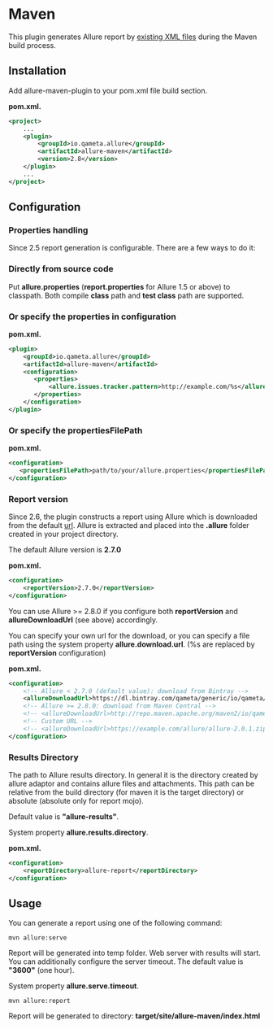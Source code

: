# Maven

This plugin generates Allure report by [existing XML files](https://github.com/allure-framework/allure-core/wiki#gathering-information-about-tests)
during the Maven build process.

## Installation

Add allure-maven-plugin to your pom.xml file build section.

**pom.xml.**

```xml
<project>
    ...
    <plugin>
        <groupId>io.qameta.allure</groupId>
        <artifactId>allure-maven</artifactId>
        <version>2.8</version>
    </plugin>
    ...
</project>
```

## Configuration

### Properties handling

Since 2.5 report generation is configurable. There are a few ways to do
it:

### Directly from source code

Put **allure.properties** (**report.properties** for Allure 1.5 or
above) to classpath. Both compile **class** path and **test class** path
are supported.

### Or specify the **properties** in configuration

**pom.xml.**

```xml
<plugin>
    <groupId>io.qameta.allure</groupId>
    <artifactId>allure-maven</artifactId>
    <configuration>
       <properties>
           <allure.issues.tracker.pattern>http://example.com/%s</allure.issues.tracker.pattern>
       </properties>
    </configuration>
</plugin>
```

### Or specify the **propertiesFilePath**

**pom.xml.**

```xml
<configuration>
   <propertiesFilePath>path/to/your/allure.properties</propertiesFilePath>
</configuration>
```

### Report version

Since 2.6, the plugin constructs a report using Allure which is
downloaded from the default
[url](https://dl.bintray.com/qameta/generic/io/qameta/allure/allure).
Allure is extracted and placed into the **.allure** folder created in
your project directory.

The default Allure version is **2.7.0**

**pom.xml.**

```xml
<configuration>
    <reportVersion>2.7.0</reportVersion>
</configuration>
```

You can use Allure &gt;= 2.8.0 if you configure both **reportVersion**
and **allureDownloadUrl** (see above) accordingly.

You can specify your own url for the download, or you can specify a file
path using the system property **allure.download.url**. (%s are replaced
by **reportVersion** configuration)

**pom.xml.**

```xml
<configuration>
    <!-- Allure < 2.7.0 (default value): download from Bintray -->
    <allureDownloadUrl>https://dl.bintray.com/qameta/generic/io/qameta/allure/allure/%s/allure-%s.zip</allureDownloadUrl>
    <!-- Allure >= 2.8.0: download from Maven Central -->
    <!-- <allureDownloadUrl>http://repo.maven.apache.org/maven2/io/qameta/allure/allure-commandline/%s/allure-commandline-%s.zip</allureDownloadUrl> -->
    <!-- Custom URL -->
    <!-- <allureDownloadUrl>https://example.com/allure/allure-2.0.1.zip</allureDownloadUrl> -->
</configuration>
```

### Results Directory

The path to Allure results directory. In general it is the directory
created by allure adaptor and contains allure files and attachments.
This path can be relative from the build directory (for maven it is the
target directory) or absolute (absolute only for report mojo).

Default value is **"allure-results"**.

System property **allure.results.directory**.

**pom.xml.**

```xml
<configuration>
    <reportDirectory>allure-report</reportDirectory>
</configuration>
```

## Usage

You can generate a report using one of the following command:

    mvn allure:serve

Report will be generated into temp folder. Web server with results will
start. You can additionally configure the server timeout. The default
value is **"3600"** (one hour).

System property **allure.serve.timeout**.

    mvn allure:report

Report will be generated tо directory: **target/site/allure-maven/index.html**
